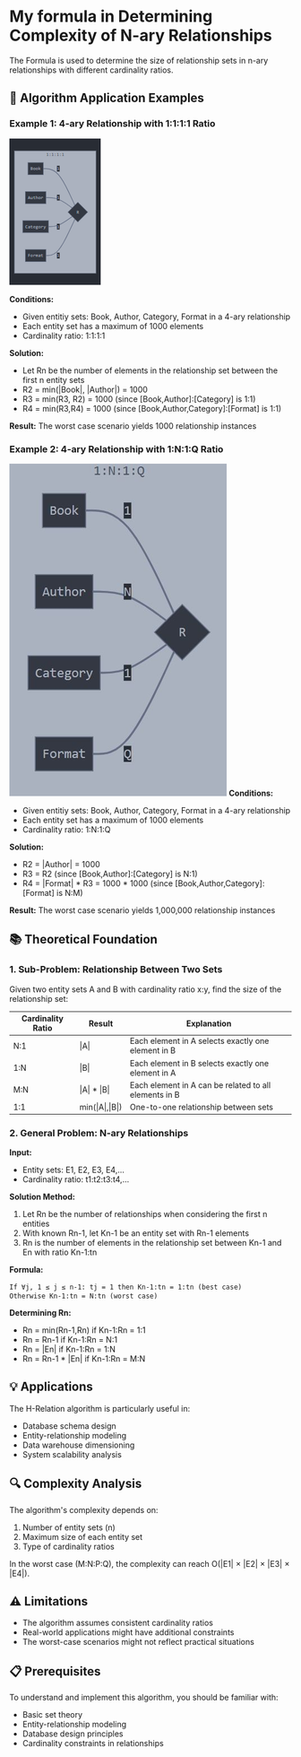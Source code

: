 # My formula in Determining Complexity of N-ary Relationships

The Formula is used to determine the size of relationship sets in n-ary relationships with different cardinality ratios.

## 🎯 Algorithm Application Examples

### Example 1: 4-ary Relationship with 1:1:1:1 Ratio
![Example1](Example1.png)

**Conditions:**
- Given entitiy sets: Book, Author, Category, Format  in a 4-ary relationship
- Each entity set has a maximum of 1000 elements
- Cardinality ratio: 1:1:1:1

**Solution:**
- Let Rn be the number of elements in the relationship set between the first n entity sets
- R2 = min(|Book|, |Author|) = 1000
- R3 = min(R3, R2) = 1000 (since [Book,Author]:[Category] is 1:1)
- R4 = min(R3,R4) = 1000 (since [Book,Author,Category]:[Format] is 1:1)

**Result:** The worst case scenario yields 1000 relationship instances

### Example 2: 4-ary Relationship with 1:N:1:Q Ratio
![Example2](Example2.jpg)
**Conditions:**
- Given entitiy sets: Book, Author, Category, Format  in a 4-ary relationship
- Each entity set has a maximum of 1000 elements
- Cardinality ratio: 1:N:1:Q
  

**Solution:**
- R2 = |Author| = 1000
- R3 = R2 (since [Book,Author]:[Category] is N:1)
- R4 = |Format| * R3 = 1000 * 1000 (since [Book,Author,Category]:[Format] is N:M)

**Result:** The worst case scenario yields 1,000,000 relationship instances

## 📚 Theoretical Foundation

### 1. Sub-Problem: Relationship Between Two Sets

Given two entity sets A and B with cardinality ratio x:y, find the size of the relationship set:

| Cardinality Ratio | Result | Explanation |
|-------------------|---------|-------------|
| N:1 | \|A\| | Each element in A selects exactly one element in B |
| 1:N | \|B\| | Each element in B selects exactly one element in A |
| M:N | \|A\| * \|B\| | Each element in A can be related to all elements in B |
| 1:1 | min(\|A\|,\|B\|) | One-to-one relationship between sets |

### 2. General Problem: N-ary Relationships

**Input:**
- Entity sets: E1, E2, E3, E4,...
- Cardinality ratio: t1:t2:t3:t4,...

**Solution Method:**
1. Let Rn be the number of relationships when considering the first n entities
2. With known Rn-1, let Kn-1 be an entity set with Rn-1 elements
3. Rn is the number of elements in the relationship set between Kn-1 and En with ratio Kn-1:tn

**Formula:**
```
If ∀j, 1 ≤ j ≤ n-1: tj = 1 then Kn-1:tn = 1:tn (best case)
Otherwise Kn-1:tn = N:tn (worst case)
```

**Determining Rn:**
- Rn = min(Rn-1,Rn) if Kn-1:Rn = 1:1
- Rn = Rn-1 if Kn-1:Rn = N:1
- Rn = |En| if Kn-1:Rn = 1:N
- Rn = Rn-1 * |En| if Kn-1:Rn = M:N

## 💡 Applications

The H-Relation algorithm is particularly useful in:
- Database schema design
- Entity-relationship modeling
- Data warehouse dimensioning
- System scalability analysis

## 🔍 Complexity Analysis

The algorithm's complexity depends on:
1. Number of entity sets (n)
2. Maximum size of each entity set
3. Type of cardinality ratios

In the worst case (M:N:P:Q), the complexity can reach O(|E1| × |E2| × |E3| × |E4|).

## ⚠️ Limitations

- The algorithm assumes consistent cardinality ratios
- Real-world applications might have additional constraints
- The worst-case scenarios might not reflect practical situations

## 📋 Prerequisites

To understand and implement this algorithm, you should be familiar with:
- Basic set theory
- Entity-relationship modeling
- Database design principles
- Cardinality constraints in relationships
